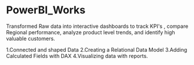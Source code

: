 # PowerBI_Works
Transformed Raw data into interactive dashboards to track KPI's , compare Regional performance, analyze product level trends, and identify high valuable customers.

1.Connected and shaped Data
2.Creating a Relational Data Model
3.Adding Calculated Fields with DAX
4.Visualizing data with reports.
